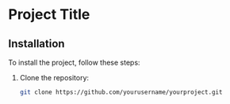 # Project Title

## Installation

To install the project, follow these steps:

1. Clone the repository:
   ```bash
   git clone https://github.com/yourusername/yourproject.git
